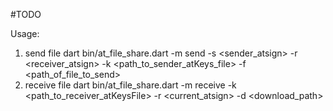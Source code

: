 #TODO

Usage:
1. send file
   dart bin/at_file_share.dart -m send -s <sender_atsign> -r <receiver_atsign> -k <path_to_sender_atKeys_file> -f <path_of_file_to_send>
2. receive file
   dart bin/at_file_share.dart -m receive -k <path_to_receiver_atKeysFile> -r <current_atsign> -d <download_path>
